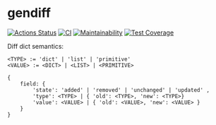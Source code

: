# gendiff

[![Actions Status](https://github.com/justpwned/python-project-lvl2/workflows/hexlet-check/badge.svg)](https://github.com/justpwned/python-project-lvl2/actions)
[![CI](https://github.com/justpwned/python-project-lvl2/actions/workflows/ci.yml/badge.svg)](https://github.com/justpwned/python-project-lvl2/actions/workflows/ci.yml)
[![Maintainability](https://api.codeclimate.com/v1/badges/22860139a1566276afc0/maintainability)](https://codeclimate.com/github/justpwned/python-project-lvl2/maintainability)
[![Test Coverage](https://api.codeclimate.com/v1/badges/22860139a1566276afc0/test_coverage)](https://codeclimate.com/github/justpwned/python-project-lvl2/test_coverage)

Diff dict semantics:

    <TYPE> := 'dict' | 'list' | 'primitive'
    <VALUE> := <DICT> | <LIST> | <PRIMITIVE>

    {
        field: {
            'state': 'added' | 'removed' | 'unchanged' | 'updated' ,
            'type': <TYPE> | { 'old': <TYPE>, 'new': <TYPE>}
            'value': <VALUE> | { 'old': <VALUE>, 'new': <VALUE> }
        }
    }
